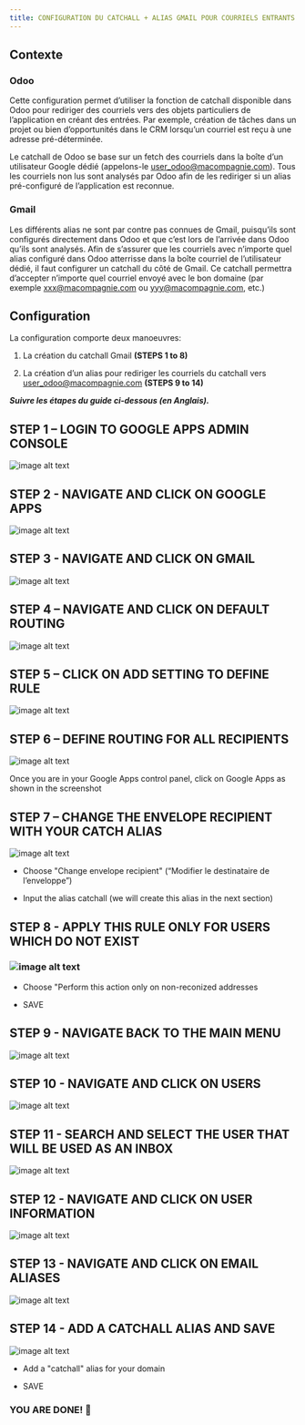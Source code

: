 ```yaml
---
title: CONFIGURATION DU CATCHALL + ALIAS GMAIL POUR COURRIELS ENTRANTS ODOO
---
```


## Contexte

### Odoo

Cette configuration permet d’utiliser la fonction de catchall disponible dans Odoo pour rediriger des courriels vers des objets particuliers de l’application en créant des entrées. Par exemple, création de tâches dans un projet ou bien d’opportunités dans le CRM lorsqu’un courriel est reçu à une adresse pré-déterminée.

Le catchall de Odoo se base sur un fetch des courriels dans la boîte d’un utilisateur Google dédié (appelons-le [user_odoo@macompagnie.com](mailto:user_odoo@macompagnie.com)). Tous les courriels non lus sont analysés par Odoo afin de les rediriger si un alias pré-configuré de l’application est reconnue.

### Gmail

Les différents alias ne sont par contre pas connues de Gmail, puisqu’ils sont configurés directement dans Odoo et que c’est lors de l’arrivée dans Odoo qu’ils sont analysés. Afin de s’assurer que les courriels avec n’importe quel alias configuré dans Odoo atterrisse dans la boîte courriel de l’utilisateur dédié, il faut configurer un catchall du côté de Gmail. Ce catchall permettra d’accepter n’importe quel courriel envoyé avec le bon domaine (par exemple [xxx@macompagnie.com](mailto:xxx@macompagnie.com) ou [yyy@macompagnie.com](mailto:yyy@macompagnie.com), etc.)

## Configuration

La configuration comporte deux manoeuvres:

1. La création du catchall Gmail **(STEPS 1 to 8)**

2. La création d’un alias pour rediriger les courriels du catchall vers [user_odoo@macompagnie.com](mailto:user_odoo@macompagnie.com) **(STEPS 9 to 14)**

**_Suivre les étapes du guide ci-dessous (en Anglais)._**

## STEP 1 – LOGIN TO GOOGLE APPS ADMIN CONSOLE

![image alt text](./image_0.png)

## STEP 2 - NAVIGATE AND CLICK ON GOOGLE APPS

![image alt text](./image_1.png)

## STEP 3 - NAVIGATE AND CLICK ON GMAIL

![image alt text](./image_2.png)

## STEP 4 – NAVIGATE AND CLICK ON DEFAULT ROUTING

![image alt text](./image_3.png)				


## STEP 5 – CLICK ON ADD SETTING TO DEFINE RULE

![image alt text](./image_4.png)		

## STEP 6 – DEFINE ROUTING FOR ALL RECIPIENTS

![image alt text](./image_5.png)

Once you are in your Google Apps control panel, click on Google Apps as shown in the screenshot			

## STEP 7 – CHANGE THE ENVELOPE RECIPIENT WITH YOUR CATCH ALIAS

![image alt text](./image_6.png)

* Choose "Change envelope recipient" (“Modifier le destinataire de l’enveloppe”)

* Input the alias catchall (we will create this alias in the next section)

## STEP 8 - APPLY THIS RULE ONLY FOR USERS WHICH DO NOT EXIST

### ![image alt text](./image_7.png)

* Choose "Perform this action only on non-reconized addresses

* SAVE

## STEP 9 - NAVIGATE BACK TO THE MAIN MENU

![image alt text](./image_8.png)

## STEP 10 - NAVIGATE AND CLICK ON USERS

![image alt text](./image_9.png)

## STEP 11 - SEARCH AND SELECT THE USER THAT WILL BE USED AS AN INBOX

![image alt text](./image_10.png)

## STEP 12 - NAVIGATE AND CLICK ON USER INFORMATION

![image alt text](./image_11.png)

## STEP 13 - NAVIGATE AND CLICK ON EMAIL ALIASES

![image alt text](./image_12.png)

## STEP 14 - ADD A CATCHALL ALIAS AND SAVE

![image alt text](./image_13.png)

* Add a "catchall" alias for your domain

* SAVE

### YOU ARE DONE! 🎉
